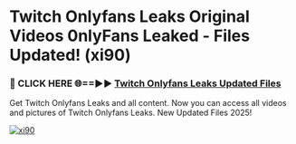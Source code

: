 # Twitch Onlyfans Leaks Original Videos 0nlyFans Leaked - Files Updated! (xi90)

<h3>🔴 CLICK HERE 🌐==►► <a href="https://tinyurl.com/2wckxsce" rel="nofollow">Twitch Onlyfans Leaks Updated Files</a></h3>

Get Twitch Onlyfans Leaks and all content. Now you can access all videos and pictures of Twitch Onlyfans Leaks. New Updated Files 2025!

[![xi90](https://i.imgur.com/AFduVYN.gif)](https://tinyurl.com/2wckxsce)
